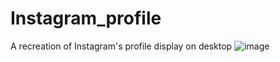 # Instagram_profile
A recreation of Instagram's profile display on desktop
![image](https://user-images.githubusercontent.com/102704201/235716867-b337971b-ec7e-4cf7-af6a-7f74f11151be.png)
